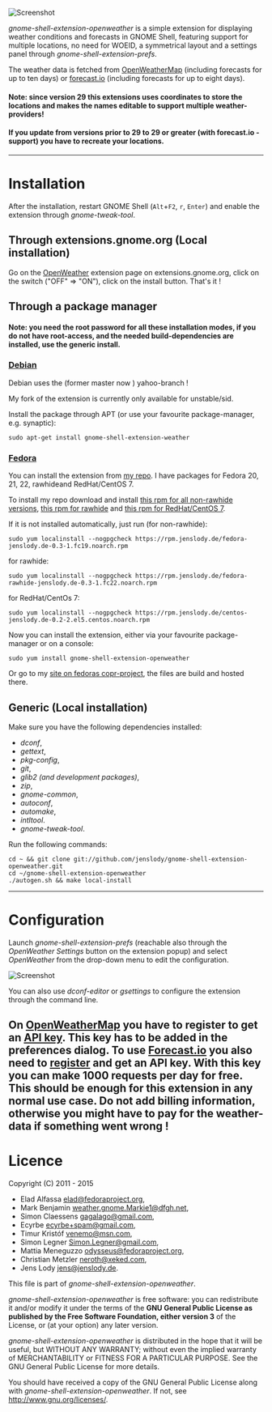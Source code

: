 ![Screenshot](https://github.com/jenslody/gnome-shell-extension-openweather/raw/master/data/Screenshot.jpg)

*gnome-shell-extension-openweather* is a simple extension for displaying weather conditions and forecasts in GNOME Shell, featuring support for multiple locations, no need for WOEID, a symmetrical layout and a settings panel through *gnome-shell-extension-prefs*.

The weather data is fetched from [OpenWeatherMap](https://openweathermap.org/) (including forecasts for up to ten days) or [forecast.io](https://forecast.io) (including forecasts for up to eight days).

#### Note: since version 29 this extensions uses coordinates to store the locations and makes the names editable to support multiple weather-providers!
#### If you update from versions prior to 29 to 29 or greater (with forecast.io - support) you have to recreate your locations.

----

# Installation

After the installation, restart GNOME Shell (`Alt`+`F2`, `r`, `Enter`) and enable the extension through *gnome-tweak-tool*.

## Through extensions.gnome.org (Local installation)

Go on the [OpenWeather](https://extensions.gnome.org/extension/750/openweather/) extension page on extensions.gnome.org, click on the switch ("OFF" => "ON"), click on the install button. That's it !

## Through a package manager

#### Note: you need the root password for all these installation modes, if you do not have root-access, and the needed build-dependencies are installed, use the generic install.

### [Debian](http://packages.debian.org/source/unstable/gnome-shell-extension-weather)

Debian uses the (former master now ) yahoo-branch !

My fork of the extension is currently only available for unstable/sid.

Install the package through APT (or use your favourite package-manager, e.g. synaptic):

	sudo apt-get install gnome-shell-extension-weather


### [Fedora](https://fedoraproject.org/)

You can install the extension from [my repo](http://rpm.jenslody.de/).
I have packages for Fedora 20, 21, 22, rawhideand RedHat/CentOS 7.

To install my repo download and install [this rpm for all non-rawhide versions](https://rpm.jenslody.de/fedora-jenslody.de-0.3-1.fc19.noarch.rpm), [this rpm for rawhide](https://rpm.jenslody.de/fedora-rawhide-jenslody.de-0.3-1.fc22.noarch.rpm) and [this rpm for RedHat/CentOS 7](https://rpm.jenslody.de/centos-jenslody.de-0.2-2.el5.centos.noarch.rpm).

If it is not installed automatically, just run (for non-rawhide):

    sudo yum localinstall --nogpgcheck https://rpm.jenslody.de/fedora-jenslody.de-0.3-1.fc19.noarch.rpm

for rawhide:

    sudo yum localinstall --nogpgcheck https://rpm.jenslody.de/fedora-rawhide-jenslody.de-0.3-1.fc22.noarch.rpm

for RedHat/CentOs 7:

    sudo yum localinstall --nogpgcheck https://rpm.jenslody.de/centos-jenslody.de-0.2-2.el5.centos.noarch.rpm

Now you can install the extension, either via your favourite package-manager or on a console:

    sudo yum install gnome-shell-extension-openweather

Or go to my [site on fedoras copr-project](https://copr.fedoraproject.org/coprs/jenslody/gnome-shell-extensions/), the files are build and hosted there.

## Generic (Local installation)

Make sure you have the following dependencies installed:
* *dconf*,
* *gettext*,
* *pkg-config*,
* *git*,
* *glib2 (and development packages)*,
* *zip*,
* *gnome-common*,
* *autoconf*,
* *automake*,
* *intltool*.
* *gnome-tweak-tool*.

Run the following commands:

	cd ~ && git clone git://github.com/jenslody/gnome-shell-extension-openweather.git
	cd ~/gnome-shell-extension-openweather
	./autogen.sh && make local-install

----

# Configuration

Launch *gnome-shell-extension-prefs* (reachable also through the *OpenWeather Settings* button on the extension popup) and select *OpenWeather* from the drop-down menu to edit the configuration.

![Screenshot](https://github.com/jenslody/gnome-shell-extension-openweather/raw/master/data/weather-settings.gif)

You can also use *dconf-editor* or *gsettings* to configure the extension through the command line.

On [OpenWeatherMap](https://openweathermap.org/) you have to register to get an [API key](http://openweathermap.org/appid). This key has to be added in the preferences dialog.
To use [Forecast.io](https://forecast.io) you also need to [register](https://developer.forecast.io/register) and get an API key. With this key you can make 1000 requests per day for free. This should be enough for this extension in any normal use case. Do not add billing information, otherwise you might have to pay for the weather-data if something went wrong !
----

# Licence

Copyright (C) 2011 - 2015

* Elad Alfassa <elad@fedoraproject.org>,
* Mark Benjamin <weather.gnome.Markie1@dfgh.net>,
* Simon Claessens <gagalago@gmail.com>,
* Ecyrbe <ecyrbe+spam@gmail.com>,
* Timur Kristóf <venemo@msn.com>,
* Simon Legner <Simon.Legner@gmail.com>,
* Mattia Meneguzzo <odysseus@fedoraproject.org>,
* Christian Metzler <neroth@xeked.com>,
* Jens Lody <jens@jenslody.de>.

This file is part of *gnome-shell-extension-openweather*.

*gnome-shell-extension-openweather* is free software: you can redistribute it and/or modify it under the terms of the **GNU General Public License as published by the Free Software Foundation, either version 3** of the License, or (at your option) any later version.

*gnome-shell-extension-openweather* is distributed in the hope that it will be useful, but WITHOUT ANY WARRANTY; without even the implied warranty of MERCHANTABILITY or FITNESS FOR A PARTICULAR PURPOSE.  See the GNU General Public License for more details.

You should have received a copy of the GNU General Public License along with *gnome-shell-extension-openweather*.  If not, see <http://www.gnu.org/licenses/>.
